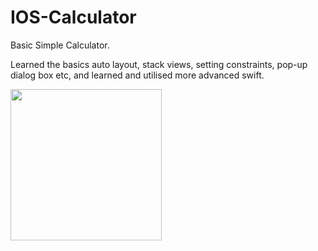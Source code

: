 # IOS-Calculator

Basic Simple Calculator.

Learned the basics auto layout, stack views, setting constraints, pop-up dialog box etc, and learned and utilised more advanced swift.


<img width="242" src="https://user-images.githubusercontent.com/46162359/209047052-f2d9d932-c9f1-4c30-9378-3aa7c4ca2111.gif">






